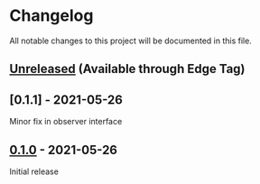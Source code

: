 # Changelog
All notable changes to this project will be documented in this file.

## [Unreleased] (Available through Edge Tag)
## [0.1.1] - 2021-05-26
Minor fix in observer interface

## [0.1.0] - 2021-05-26
Initial release

[unreleased]: https://github.com/tillsteinbach/WeConnect-python/compare/v0.1.1...HEAD
[0.1.10]: https://github.com/tillsteinbach/WeConnect-python/releases/tag/v0.1.1
[0.1.0]: https://github.com/tillsteinbach/WeConnect-python/releases/tag/v0.1.0
